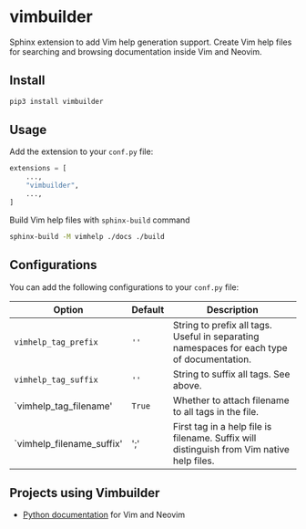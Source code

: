 # vimbuilder

Sphinx extension to add Vim help generation support. Create Vim help files for
searching and browsing documentation inside Vim and Neovim.

## Install

```sh
pip3 install vimbuilder
```

## Usage

Add the extension to your `conf.py` file:
```python
extensions = [
    ...,
    "vimbuilder",
    ...,
]
```

Build Vim help files with `sphinx-build` command

```sh
sphinx-build -M vimhelp ./docs ./build
```

## Configurations

You can add the following configurations to your `conf.py` file:

Option|Default|Description
------|-------|-----------
`vimhelp_tag_prefix`|`''`|String to prefix all tags. Useful in separating namespaces for each type of documentation.
`vimhelp_tag_suffix`|`''`|String to suffix all tags. See above.
`vimhelp_tag_filename'|`True`|Whether to attach filename to all tags in the file.
`vimhelp_filename_suffix'|';'|First tag in a help file is filename. Suffix will distinguish from Vim native help files.

## Projects using Vimbuilder

- [Python documentation](https://github.com/girishji/pythondoc.vim) for Vim and Neovim
